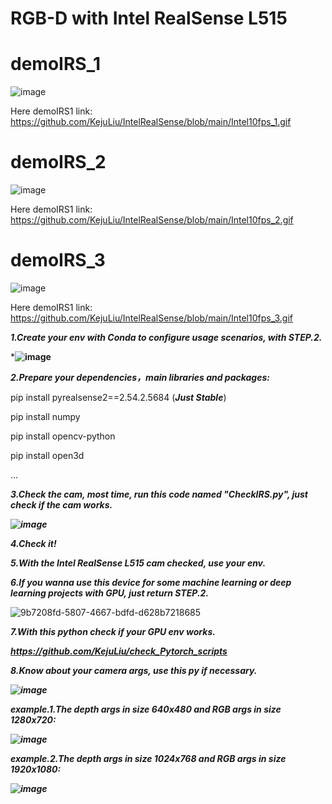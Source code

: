 # RGB-D with Intel RealSense L515

# demoIRS_1

![image](https://github.com/KejuLiu/IntelRealSense/blob/main/Intel10fps_1.gif)

Here demoIRS1 link: https://github.com/KejuLiu/IntelRealSense/blob/main/Intel10fps_1.gif

# demoIRS_2

![image](https://github.com/KejuLiu/IntelRealSense/blob/main/Intel10fps_2.gif)

Here demoIRS1 link: https://github.com/KejuLiu/IntelRealSense/blob/main/Intel10fps_2.gif

# demoIRS_3

![image](https://github.com/KejuLiu/IntelRealSense/blob/main/Intel10fps_3.gif)

Here demoIRS1 link: https://github.com/KejuLiu/IntelRealSense/blob/main/Intel10fps_3.gif

***1.Create your env with Conda to configure usage scenarios, with STEP.2.***

***![image](https://github.com/user-attachments/assets/6b6dd585-910e-4122-919f-ee0a4a27974a)**

***2.Prepare your dependencies，main libraries and packages:***

pip install pyrealsense2==2.54.2.5684 (***Just Stable***)

pip install numpy

pip install opencv-python

pip install open3d

...

***3.Check the cam, most time, run this code named "CheckIRS.py", just check if the cam works.***

***![image](https://github.com/user-attachments/assets/344ba50f-9f51-4af2-b48f-fd0418f52b5a)***

***4.Check it!***

***5.With the Intel RealSense L515 cam checked, use your env.***

***6.If you wanna use this device for some machine learning or deep learning projects with GPU, just return STEP.2.***

![9b7208fd-5807-4667-bdfd-d628b7218685](https://github.com/user-attachments/assets/e7e3ad39-6b8d-42e4-8c96-fb24435d0f35)

***7.With this python check if your GPU env works.***

***https://github.com/KejuLiu/check_Pytorch_scripts***

***8.Know about your camera args, use this py if necessary.***

***![image](https://github.com/user-attachments/assets/272904fa-dae9-4690-879a-db634fde7fc1)***

***example.1.The depth args in size 640x480 and RGB args in size 1280x720:***

***![image](https://github.com/user-attachments/assets/783cc8a8-acce-4d30-abe7-18125941bd68)***

***example.2.The depth args in size 1024x768 and RGB args in size 1920x1080:***

***![image](https://github.com/user-attachments/assets/1341ada8-976a-493c-b55b-f427389f5cb3)***

















